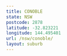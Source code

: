 ```yaml
---
title: CONOBLE
state: NSW
postcode: 2878
latitude: -32.823221
longitude: 144.495401
url: /nsw/conoble/
layout: suburb
---
```

